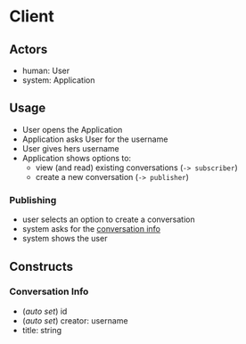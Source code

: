 # Client

## Actors
- human: User
- system: Application

## Usage
 
+ User opens the Application
+ Application asks User for the username
+ User gives hers username
+ Application shows options to:
  + view (and read) existing conversations (`-> subscriber`)
  + create a new conversation (`-> publisher`)

### Publishing

+ user selects an option to create a conversation
+ system asks for the [conversation info](#conversation-info)
+ system shows the user 

## Constructs

### Conversation Info
+ (_auto set_) id
+ (_auto set_) creator: username
+ title: string
